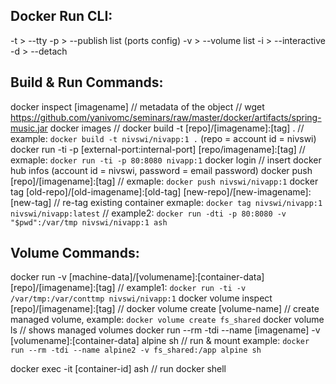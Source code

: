 ## Docker Run CLI:
-t > --tty
-p > --publish list (ports config)
-v > --volume list
-i > --interactive
-d > --detach

## Build & Run Commands:
docker inspect [imagename]                                                              // metadata of the object
                                                                                        // wget https://github.com/yanivomc/seminars/raw/master/docker/artifacts/spring-music.jar
docker images                                                                           // 
docker build -t [repo]/[imagename]:[tag] .                                              // example: `docker build -t nivswi/nivapp:1 .`  (repo = account id = nivswi) 
docker run -ti -p [external-port:internal-port] [repo/imagename]:[tag]                  // exmaple: `docker run -ti -p 80:8080 nivapp:1`
docker login                                                                            // insert docker hub infos (account id = nivswi, password = email password)
docker push [repo]/[imagename]:[tag]                                                    // exmaple: `docker push nivswi/nivapp:1`
docker tag [old-repo]/[old-imagename]:[old-tag] [new-repo]/[new-imagename]:[new-tag]    // re-tag existing container exmaple: `docker tag nivswi/nivapp:1 nivswi/nivapp:latest`
                                                                                        // example2: `docker run -dti -p 80:8080 -v "$pwd":/var/tmp nivswi/nivapp:1 ash`

## Volume Commands:
docker run -v [machine-data]/[volumename]:[container-data] [repo]/[imagename]:[tag]     // example1: `docker run -ti -v /var/tmp:/var/conttmp nivswi/nivapp:1`
docker volume inspect [repo]/[imagename]:[tag]                                          // 
docker volume create [volume-name]                                                      // create managed volume, example: `docker volume create fs_shared`
docker volume ls                                                                        // shows managed volumes
docker run --rm -tdi --name [imagename] -v [volumename]:[container-data] alpine sh      // run & mount example: `docker run --rm -tdi --name alpine2 -v fs_shared:/app alpine sh`

docker exec -it [container-id] ash                                                      // run docker shell